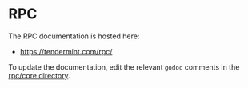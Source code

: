 # RPC

The RPC documentation is hosted here:

- https://tendermint.com/rpc/

To update the documentation, edit the relevant `godoc` comments in the [rpc/core directory](https://github.com/tendermint/tendermint/tree/develop/rpc/core).
